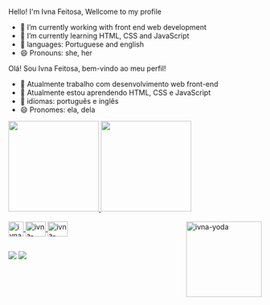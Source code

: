 Hello! I'm Ivna Feitosa, Wellcome to my profile

- 🔭 I’m currently working with front end web development
- 🌱 I’m currently learning HTML, CSS and JavaScript
- 💬 languages: Portuguese and english
- 😄 Pronouns: she, her


Olá! Sou Ivna Feitosa, bem-vindo ao meu perfil!

- 🔭 Atualmente trabalho com desenvolvimento web front-end
- 🌱 Atualmente estou aprendendo HTML, CSS e JavaScript
- 💬 idiomas: português e inglês
- 😄 Pronomes: ela, dela

<div>
  <a href="https://github.com/IvnaFeitosa">
    <img height="180em" src="https://github-readme-stats.vercel.app/api?username=ivnafeitosa&show_icons=true&theme=radical"/>
    <img height="180em" src="https://github-readme-stats.vercel.app/api/top-langs/?username=ivnafeitosa&theme=radical"/>
    

</div>
 
  
<div style:"display: inline_block"><br>
 <img align="center" alt="ivna-figma" height="30em" wifth="40" src="https://cdn.jsdelivr.net/gh/devicons/devicon/icons/figma/figma-original.svg" />
 <img align="center" alt="ivna-html" height="30em" width="40" src="https://cdn.jsdelivr.net/gh/devicons/devicon/icons/html5/html5-original.svg" />
 <img align="center" alt="ivna-discord" height="30em" width="40" src="https://cdn.jsdelivr.net/gh/devicons/devicon/icons/css3/css3-original.svg" />
 <img align="right" alt="ivna-yoda" height="150em" width="150" src="https://media.discordapp.net/attachments/1013474353876312107/1064680414293262436/gifivnaoriginal.gif" />
</div>

##

<div>
  <a href="https://www.linkedin.com/in/ivna-feitosa-263b82123/" target="_blank"> <img src="https://img.shields.io/badge/LinkedIn-0077B5?style=for-the-badge&logo=linkedin&logoColor=white"></a>
  <a href="mailto:ivnacontato.dev@gmail.com" target="_blank"> <img src="https://img.shields.io/badge/Gmail-D14836?style=for-the-badge&logo=gmail&logoColor=white"></a>
  

</div>
  

